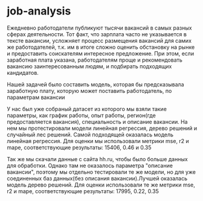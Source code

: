 # job-analysis

Ежедневно работодатели публикуют тысячи вакансий в самых разных сферах деятельности. Тот факт, что зарплата часто не указывается в тексте вакансии, усложняет процесс размещения вакансий для самих же работодателей, т.к. им в итоге сложно оценить обстановку на рынке и предоставить соискателям интересное предложение. При этом, если заработная плата указана, работодателям проще и рекомендовать вакансию заинтересованным людям, и подбирать подходящих кандидатов. 

Нашей задачей было составить модель, которая бы предсказывала заработную плату, которую может поставить работодатель, по параметрам вакансии

У нас был уже собраный датасет из которого мы взяли такие параметры, как график работы, опыт работы, регион(где предоставляется вакансия), специальность и описание вакансии. На нем мы протестировали модели линейная регрессия, дерево решений и случайный лес решений. Самой подходящей оказалась модель линейная регрессия. Для оценки мы использовали метрики mse, r2 и mape, соответствующие результаты: 15406, 0.46 и 0.35

Так же мы скачали данные с сайта hh.ru, чтобы было больше данных для обработки. Однако там не оказалось параметра "описание вакансии", поэтому мы отдельно тестировали те же модели, но для уже соединенных баз данных(без описания вакансии).Лучшей оказалась модель дерево решений. Для оценки использовали те же метрики mse, r2 и mape, соответствующие результаты: 17995, 0.22, 0.35
